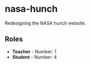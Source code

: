 # nasa-hunch

Redesigning the NASA hunch website.

## Roles

- **Teacher** - Number: 1
- **Student** - Number: 4